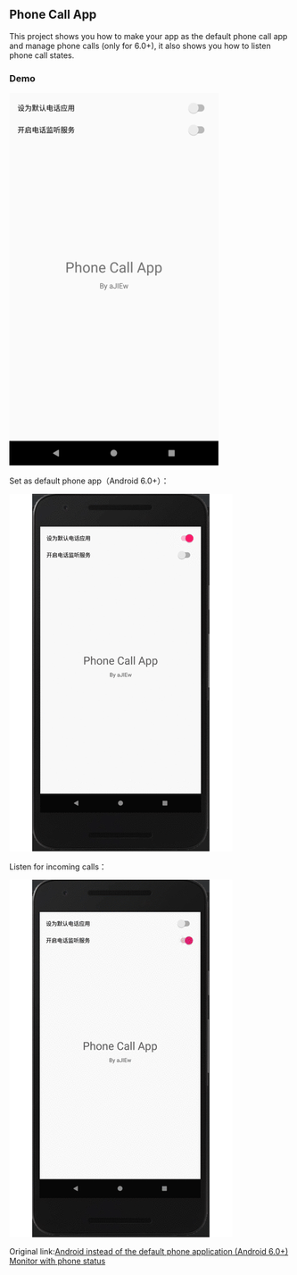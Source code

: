 ## Phone Call App

This project shows you how to make your app as the default phone call app and manage phone calls (only for 6.0+), it also shows you how to listen phone call states.



### Demo



![Screenshot_375x667](media/Screenshot_375x667.png)

Set as default phone app（Android 6.0+）：

![replace_default_phone_app](media/replace_default_phone_app.gif)

Listen for incoming calls：

![listen_phone_call](media/listen_phone_call.gif)

Original link:[Android instead of the default phone application (Android 6.0+) Monitor with phone status](https://ajiew.github.io/2018-08-11-android-replace-default-phone-app-and-listen-phone-calls/)
